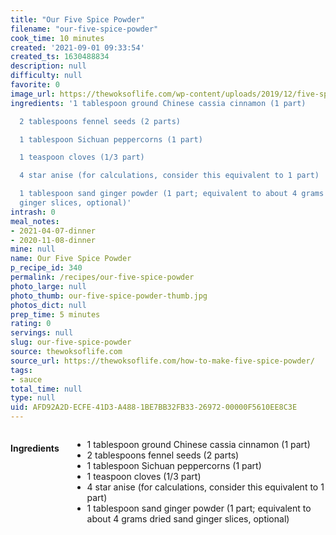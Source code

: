 ```yaml
---
title: "Our Five Spice Powder"
filename: "our-five-spice-powder"
cook_time: 10 minutes
created: '2021-09-01 09:33:54'
created_ts: 1630488834
description: null
difficulty: null
favorite: 0
image_url: https://thewoksoflife.com/wp-content/uploads/2019/12/five-spice-powder-6-340x493.jpg
ingredients: '1 tablespoon ground Chinese cassia cinnamon (1 part)

  2 tablespoons fennel seeds (2 parts)

  1 tablespoon Sichuan peppercorns (1 part)

  1 teaspoon cloves (1/3 part)

  4 star anise (for calculations, consider this equivalent to 1 part)

  1 tablespoon sand ginger powder (1 part; equivalent to about 4 grams dried sand
  ginger slices, optional)'
intrash: 0
meal_notes:
- 2021-04-07-dinner
- 2020-11-08-dinner
mine: null
name: Our Five Spice Powder
p_recipe_id: 340
permalink: /recipes/our-five-spice-powder
photo_large: null
photo_thumb: our-five-spice-powder-thumb.jpg
photos_dict: null
prep_time: 5 minutes
rating: 0
servings: null
slug: our-five-spice-powder
source: thewoksoflife.com
source_url: https://thewoksoflife.com/how-to-make-five-spice-powder/
tags:
- sauce
total_time: null
type: null
uid: AFD92A2D-ECFE-41D3-A488-1BE7BB32FB33-26972-00000F5610EE8C3E
---
```

<div class="large-8 medium-7 columns" id="writeup">	</div><!-- #writeup -->
</div><!-- #row-one -->
<div class="row" id="row-two">	<div class="medium-4 small-5 columns" id="ingredients"><h4>Ingredients</h4><div class="box box-ingredients content"><ul>
<li>1 tablespoon ground Chinese cassia cinnamon (1 part)</li>
<li>2 tablespoons fennel seeds (2 parts)</li>
<li>1 tablespoon Sichuan peppercorns (1 part)</li>
<li>1 teaspoon cloves (1/3 part)</li>
<li>4 star anise (for calculations, consider this equivalent to 1 part)</li>
<li>1 tablespoon sand ginger powder (1 part; equivalent to about 4 grams dried sand ginger slices, optional)</li>
</ul>
</div>	</div>	<div class="medium-6 small-7 columns" id="directions">	</div>